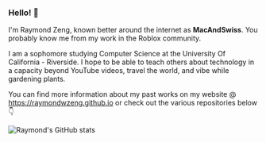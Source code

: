 ### Hello! 👋

I'm Raymond Zeng, known better around the internet as **MacAndSwiss**. You probably know me from my work in the Roblox community.

I am a sophomore studying Computer Science at the University Of California - Riverside. I hope to be able to teach others about technology in a capacity beyond YouTube videos, travel the world, and vibe while gardening plants.

You can find more information about my past works on my website @ https://raymondwzeng.github.io or check out the various repositories below 👇

![Raymond's GitHub stats](https://github-readme-stats.vercel.app/api?username=raymondwzeng&count_private=true)
